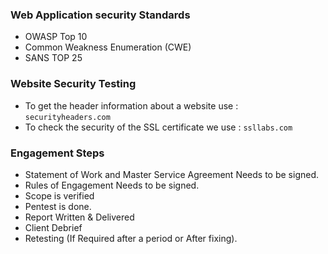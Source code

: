 ### Web Application security Standards
- OWASP Top 10
- Common Weakness Enumeration (CWE)
- SANS TOP 25
### Website Security Testing
- To get the header information about a website use :
	`securityheaders.com`
- To check the security of the SSL certificate we use : `ssllabs.com`
### Engagement Steps
- Statement of Work and Master Service Agreement Needs to be signed.
- Rules of Engagement Needs to be signed.
- Scope is verified
- Pentest is done.
- Report Written & Delivered
- Client Debrief
- Retesting (If Required after a period or After fixing).